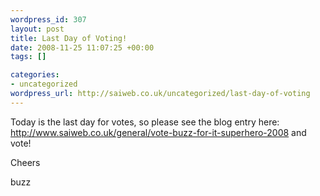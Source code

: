 ```yaml
--- 
wordpress_id: 307
layout: post
title: Last Day of Voting!
date: 2008-11-25 11:07:25 +00:00
tags: []

categories: 
- uncategorized
wordpress_url: http://saiweb.co.uk/uncategorized/last-day-of-voting
---
```

Today is the last day for votes, so please see the blog entry here: <a href="http://www.saiweb.co.uk/general/vote-buzz-for-it-superhero-2008">http://www.saiweb.co.uk/general/vote-buzz-for-it-superhero-2008</a> and vote!

Cheers


buzz
